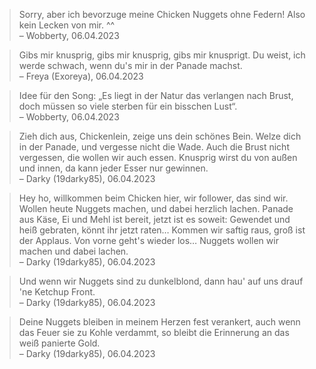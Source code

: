 
> Sorry, aber ich bevorzuge meine Chicken Nuggets ohne Federn! Also kein Lecken von mir. ^^  
– Wobberty, 06.04.2023

> Gibs mir knusprig, gibs mir knusprig, gibs mir knusprigt. Du weist, ich werde schwach, wenn du's mir in der Panade machst.  
– Freya (Exoreya), 06.04.2023

> Idee für den Song: „Es liegt in der Natur das verlangen nach Brust, doch müssen so viele sterben für ein bisschen Lust“.  
– Wobberty, 06.04.2023

> Zieh dich aus, Chickenlein, zeige uns dein schönes Bein. Welze dich in der Panade, und vergesse nicht die Wade. Auch die Brust nicht vergessen, die wollen wir auch essen. Knusprig wirst du von außen und innen, da kann jeder Esser nur gewinnen.  
– Darky (19darky85), 06.04.2023

> Hey ho, willkommen beim Chicken hier, wir follower, das sind wir. Wollen heute Nuggets machen, und dabei herzlich lachen. Panade aus Käse, Ei und Mehl ist bereit, jetzt ist es soweit: Gewendet und heiß gebraten, könnt ihr jetzt raten… Kommen wir saftig raus, groß ist der Applaus. Von vorne geht's wieder los… Nuggets wollen wir machen und dabei lachen.  
– Darky (19darky85), 06.04.2023

> Und wenn wir Nuggets sind zu dunkelblond, dann hau' auf uns drauf 'ne Ketchup Front.  
– Darky (19darky85), 06.04.2023

> Deine Nuggets bleiben in meinem Herzen fest verankert, auch wenn das Feuer sie zu Kohle verdammt, so bleibt die Erinnerung an das weiß panierte Gold.  
– Darky (19darky85), 06.04.2023
